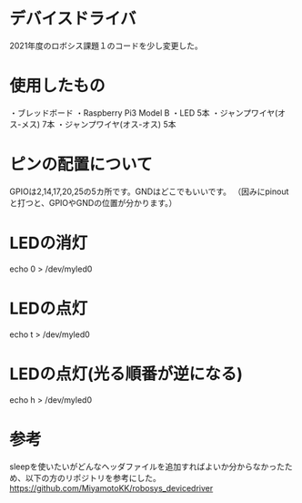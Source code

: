 # デバイスドライバ
2021年度のロボシス課題１のコードを少し変更した。

# 使用したもの
・ブレッドボード
・Raspberry Pi3 Model B
・LED 5本
・ジャンプワイヤ(オス-メス) 7本
・ジャンプワイヤ(オス-オス) 5本

# ピンの配置について
GPIOは2,14,17,20,25の5カ所です。GNDはどこでもいいです。
（因みにpinoutと打つと、GPIOやGNDの位置が分かります。）
# LEDの消灯
echo 0 > /dev/myled0
# LEDの点灯
echo t > /dev/myled0
# LEDの点灯(光る順番が逆になる)
echo h > /dev/myled0


# 参考
sleepを使いたいがどんなヘッダファイルを追加すればよいか分からなかったため、以下の方のリポジトリを参考にした。
https://github.com/MiyamotoKK/robosys_devicedriver
